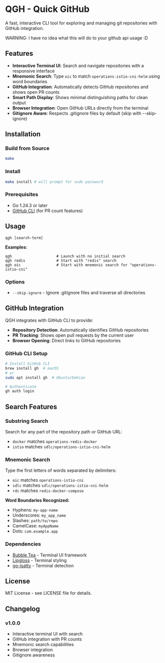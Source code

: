 # QGH - Quick GitHub

A fast, interactive CLI tool for exploring and managing git repositories with GitHub integration.

WARNING: I have no idea what this will do to your github api usage :D

## Features

- **Interactive Terminal UI**: Search and navigate repositories with a responsive interface
- **Mnemonic Search**: Type `oic` to match `operations-istio-cni-helm` using word boundaries
- **GitHub Integration**: Automatically detects GitHub repositories and shows open PR counts
- **Smart Path Display**: Shows minimal distinguishing paths for clean output
- **Browser Integration**: Open GitHub URLs directly from the terminal
- **Gitignore Aware**: Respects .gitignore files by default (skip with --skip-ignore)

## Installation

### Build from Source

```bash
make
```

### Install
```bash
make install # will prompt for sudo password
```

### Prerequisites

- Go 1.24.3 or later
- [GitHub CLI](https://cli.github.com/) (for PR count features)

## Usage

```shell
qgh [search-term]
```

**Examples:**
```shell
qgh                    # Launch with no initial search
qgh redis              # Start with "redis" search
qgh oic                # Start with mnemonic search for "operations-istio-cni"
```

### Options

- `--skip-ignore` - Ignore .gitignore files and traverse all directories

## GitHub Integration

QGH integrates with GitHub CLI to provide:

- **Repository Detection**: Automatically identifies GitHub repositories
- **PR Tracking**: Shows open pull requests by the current user
- **Browser Opening**: Direct links to GitHub repositories

### GitHub CLI Setup

```bash
# Install GitHub CLI
brew install gh  # macOS
# or
sudo apt install gh  # Ubuntu/Debian

# Authenticate
gh auth login
```

## Search Features

### Substring Search
Search for any part of the repository path or GitHub URL:
- `docker` matches `operations-redis-docker`
- `istio` matches `sdlc/operations-istio-cni-helm`

### Mnemonic Search
Type the first letters of words separated by delimiters:
- `oic` matches `operations-istio-cni` 
- `sdlc` matches `sdlc/operations-istio-cni-helm`
- `rdc` matches `redis-docker-compose`

**Word Boundaries Recognized:**
- Hyphens: `my-app-name`
- Underscores: `my_app_name`
- Slashes: `path/to/repo`
- CamelCase: `myAppName`
- Dots: `com.example.app`

### Dependencies

- [Bubble Tea](https://github.com/charmbracelet/bubbletea) - Terminal UI framework
- [Lipgloss](https://github.com/charmbracelet/lipgloss) - Terminal styling
- [go-isatty](https://github.com/mattn/go-isatty) - Terminal detection

## License

MIT License - see LICENSE file for details.

## Changelog

### v1.0.0
- Interactive terminal UI with search
- GitHub integration with PR counts
- Mnemonic search capabilities
- Browser integration
- Gitignore awareness
